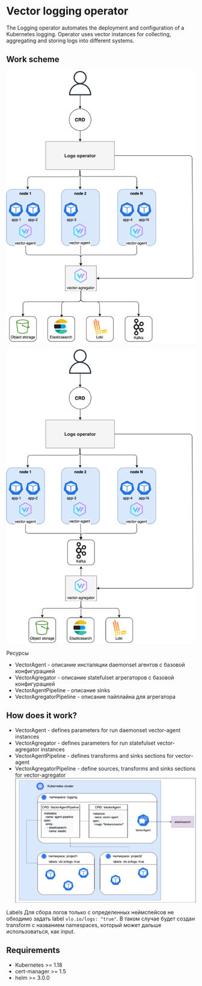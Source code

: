 # Vector logging operator
The Logging operator automates the deployment and configuration of a Kubernetes logging. Operator uses vector instances for collecting, aggregating and storing logs into different systems.

## Work scheme
![](docs/img/vector-operator.png)

![](docs/img/vector-operator2.png)

Ресурсы
* VectorAgent - описание инсталяции daemonset агентов с базовой конфигурацией
* VectorAgregator - описание statefulset агрегаторов с базовой конфигурацией
* VectorAgentPipeline - описание sinks
* VectorAgregatorPipeline - описание пайплайна для агрегатора

## How does it work?
* VectorAgent - defines parameters for run daemonset vector-agent instances
* VectorAgregator - defines parameters for run statefulset vector-agregator instances
* VectorAgentPipeline - defines transforms and sinks sections for vector-agent
* VectorAgregatorPipeline - define sources, transforms and sinks sections for vector-agregator
![](docs/img/vector-operator3.png)

Labels
Для сбора логов только с определенных неймспейсов не обходимо задать label `vlo.io/logs: "true"`. В таком случае будет
создан transform с названием namespaces, который может дальше использоваться, как input.

## Requirements
* Kubernetes >= 1.18
* cert-manager >= 1.5
* helm >= 3.0.0

